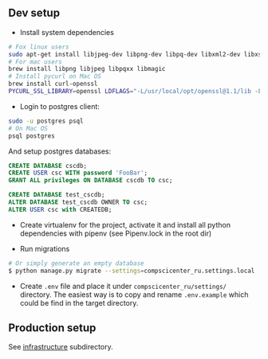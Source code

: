 ## Dev setup

* Install system dependencies
```bash
# Fox linux users
sudo apt-get install libjpeg-dev libpng-dev libpq-dev libxml2-dev libxslt1-dev libmagic-dev
# For mac users
brew install libpng libjpeg libpqxx libmagic
# Install pycurl on Mac OS
brew install curl-openssl
PYCURL_SSL_LIBRARY=openssl LDFLAGS="-L/usr/local/opt/openssl@1.1/lib -L/usr/local/opt/curl-openssl/lib" CPPFLAGS="-I/usr/local/opt/openssl@1.1/include -I/usr/local/opt/curl-openssl/include" pip install --compile --no-cache-dir pycurl

```
* Login to postgres client:

```bash
sudo -u postgres psql
# On Mac OS
psql postgres
```

And setup postgres databases:

```sql
CREATE DATABASE cscdb;
CREATE USER csc WITH password 'FooBar';
GRANT ALL privileges ON DATABASE cscdb TO csc;

CREATE DATABASE test_cscdb;
ALTER DATABASE test_cscdb OWNER TO csc;
ALTER USER csc with CREATEDB;
```

* Create virtualenv for the project, activate it and install all python dependencies with pipenv (see Pipenv.lock in the root dir)

* Run migrations
```bash
# Or simply generate an empty database
$ python manage.py migrate --settings=compscicenter_ru.settings.local
```

* Create `.env` file and place it under `compscicenter_ru/settings/` directory. The easiest way is to copy and rename `.env.example` which could be find in the target directory.




## Production setup

See [infrastructure](https://github.com/cscenter/site/tree/master/infrastructure) subdirectory.